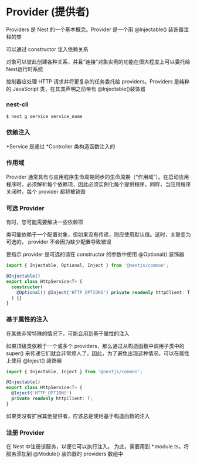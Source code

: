# Provider (提供者)
Providers 是 Nest 的一个基本概念。Provider 是一个用 @Injectable() 装饰器注释的类

可以通过 constructor 注入依赖关系

对象可以彼此创建各种关系，并且“连接”对象实例的功能在很大程度上可以委托给 Nest运行时系统

控制器应处理 HTTP 请求并将更复杂的任务委托给 providers。Providers 是纯粹的 JavaScript 类，在其类声明之前带有 @Injectable()装饰器


### nest-cli
```shell
$ nest g service service_name
```


### 依赖注入
*Service 是通过 *Controller 类构造函数注入的


### 作用域
Provider 通常具有与应用程序生命周期同步的生命周期（“作用域”）。在启动应用程序时，必须解析每个依赖项，因此必须实例化每个提供程序。同样，当应用程序关闭时，每个 provider 都将被销毁


### 可选 Provider
有时，您可能需要解决一些依赖项

类可能依赖于一个配置对象，但如果没有传递，则应使用默认值。这时，关联变为可选的， provider 不会因为缺少配置导致错误

要指示 provider 是可选的请在 constructor 的参数中使用 @Optional() 装饰器
```typescript
import { Injectable, Optional, Inject } from '@nestjs/common';

@Injectable()
export class HttpService<T> {
  constructor(
    @Optional() @Inject('HTTP_OPTIONS') private readonly httpClient: T
  ) {}
}
```


### 基于属性的注入
在某些非常特殊的情况下，可能会用到基于属性的注入

如果顶级类依赖于一个或多个 providers，那么通过从构造函数中调用子类中的 super() 来传递它们就会非常烦人了。因此，为了避免出现这种情况，可以在属性上使用 @Inject() 装饰器
```typescript
import { Injectable, Inject } from '@nestjs/common';

@Injectable()
export class HttpService<T> {
  @Inject('HTTP_OPTIONS')
  private readonly httpClient: T;
}
```
如果类没有扩展其他提供者，应该总是使用基于构造函数的注入


### 注册 Provider
在 Nest 中注册该服务，以便它可以执行注入。 为此，需要用到 *.module.ts，将服务添加到 @Module() 装饰器的 providers 数组中



